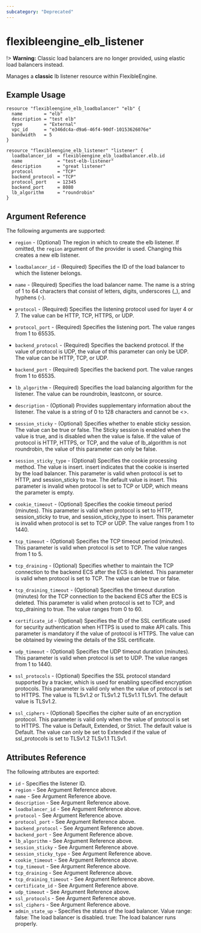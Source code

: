 ```yaml
---
subcategory: "Deprecated"
---
```


# flexibleengine_elb_listener

!> **Warning:** Classic load balancers are no longer provided, using elastic load balancers instead.

Manages a **classic** lb listener resource within FlexibleEngine.

## Example Usage

```hcl
resource "flexibleengine_elb_loadbalancer" "elb" {
  name        = "elb"
  description = "test elb"
  type        = "External"
  vpc_id      = "e346dc4a-d9a6-46f4-90df-10153626076e"
  bandwidth   = 5
}

resource "flexibleengine_elb_listener" "listener" {
  loadbalancer_id  = flexibleengine_elb_loadbalancer.elb.id
  name             = "test-elb-listener"
  description      = "great listener"
  protocol         = "TCP"
  backend_protocol = "TCP"
  protocol_port    = 12345
  backend_port     = 8080
  lb_algorithm     = "roundrobin"
}
```

## Argument Reference

The following arguments are supported:

* `region` - (Optional) The region in which to create the elb listener. If
    omitted, the `region` argument of the provider is used. Changing this
    creates a new elb listener.

* `loadbalancer_id` - (Required) Specifies the ID of the load balancer to which
    the listener belongs.

* `name` - (Required) Specifies the load balancer name. The name is a string
    of 1 to 64 characters that consist of letters, digits, underscores (_), and
    hyphens (-).

* `protocol` - (Required) Specifies the listening protocol used for layer 4
    or 7. The value can be HTTP, TCP, HTTPS, or UDP.

* `protocol_port` - (Required) Specifies the listening port. The value ranges from 1
    to 65535.

* `backend_protocol` - (Required) Specifies the backend protocol. If the value
    of protocol is UDP, the value of this parameter can only be UDP. The value can
    be HTTP, TCP, or UDP.

* `backend_port` - (Required) Specifies the backend port. The value ranges from
    1 to 65535.

* `lb_algorithm` - (Required) Specifies the load balancing algorithm for the
    listener. The value can be roundrobin, leastconn, or source.

* `description` - (Optional) Provides supplementary information about the listener.
    The value is a string of 0 to 128 characters and cannot be <>.

* `session_sticky` - (Optional) Specifies whether to enable sticky session.
    The value can be true or false. The Sticky session is enabled when the value
    is true, and is disabled when the value is false. If the value of protocol is
    HTTP, HTTPS, or TCP, and the value of lb_algorithm is not roundrobin, the value
    of this parameter can only be false.

* `session_sticky_type` - (Optional) Specifies the cookie processing method.
    The value is insert. insert indicates that the cookie is inserted by the load
    balancer. This parameter is valid when protocol is set to HTTP, and session_sticky
    to true. The default value is insert. This parameter is invalid when protocol
    is set to TCP or UDP, which means the parameter is empty.

* `cookie_timeout` - (Optional) Specifies the cookie timeout period (minutes).
    This parameter is valid when protocol is set to HTTP, session_sticky to true,
    and session_sticky_type to insert. This parameter is invalid when protocol is
    set to TCP or UDP. The value ranges from 1 to 1440.

* `tcp_timeout` - (Optional) Specifies the TCP timeout period (minutes). This
    parameter is valid when protocol is set to TCP. The value ranges from 1 to 5.

* `tcp_draining` - (Optional) Specifies whether to maintain the TCP connection
    to the backend ECS after the ECS is deleted. This parameter is valid when protocol
    is set to TCP. The value can be true or false.

* `tcp_draining_timeout` - (Optional) Specifies the timeout duration (minutes)
    for the TCP connection to the backend ECS after the ECS is deleted. This parameter
    is valid when protocol is set to TCP, and tcp_draining to true. The value ranges
    from 0 to 60.

* `certificate_id` - (Optional) Specifies the ID of the SSL certificate used
    for security authentication when HTTPS is used to make API calls. This parameter
    is mandatory if the value of protocol is HTTPS. The value can be obtained by
    viewing the details of the SSL certificate.

* `udp_timeout` - (Optional) Specifies the UDP timeout duration (minutes). This
    parameter is valid when protocol is set to UDP. The value ranges from 1 to 1440.

* `ssl_protocols` - (Optional) Specifies the SSL protocol standard supported
    by a tracker, which is used for enabling specified encryption protocols. This
    parameter is valid only when the value of protocol is set to HTTPS. The value
    is TLSv1.2 or TLSv1.2 TLSv1.1 TLSv1. The default value is TLSv1.2.

* `ssl_ciphers` - (Optional) Specifies the cipher suite of an encryption protocol.
    This parameter is valid only when the value of protocol is set to HTTPS. The
    value is Default, Extended, or Strict. The default value is Default. The value
    can only be set to Extended if the value of ssl_protocols is set to TLSv1.2
    TLSv1.1 TLSv1.

## Attributes Reference

The following attributes are exported:

* `id` - Specifies the listener ID.
* `region` - See Argument Reference above.
* `name` - See Argument Reference above.
* `description` - See Argument Reference above.
* `loadbalancer_id` - See Argument Reference above.
* `protocol` - See Argument Reference above.
* `protocol_port` - See Argument Reference above.
* `backend_protocol` - See Argument Reference above.
* `backend_port` - See Argument Reference above.
* `lb_algorithm` - See Argument Reference above.
* `session_sticky` - See Argument Reference above.
* `session_sticky_type` - See Argument Reference above.
* `cookie_timeout` - See Argument Reference above.
* `tcp_timeout` - See Argument Reference above.
* `tcp_draining` - See Argument Reference above.
* `tcp_draining_timeout` - See Argument Reference above.
* `certificate_id` - See Argument Reference above.
* `udp_timeout` - See Argument Reference above.
* `ssl_protocols` - See Argument Reference above.
* `ssl_ciphers` - See Argument Reference above.
* `admin_state_up` - Specifies the status of the load balancer. Value range:
    false: The load balancer is disabled. true: The load balancer runs properly.
